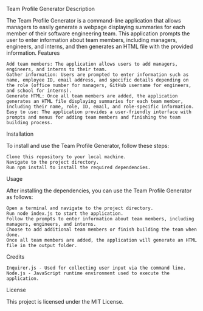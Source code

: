 Team Profile Generator
Description

The Team Profile Generator is a command-line application that allows managers to easily generate a webpage displaying summaries for each member of their software engineering team. This application prompts the user to enter information about team members, including managers, engineers, and interns, and then generates an HTML file with the provided information.
Features

    Add team members: The application allows users to add managers, engineers, and interns to their team.
    Gather information: Users are prompted to enter information such as name, employee ID, email address, and specific details depending on the role (office number for managers, GitHub username for engineers, and school for interns).
    Generate HTML: Once all team members are added, the application generates an HTML file displaying summaries for each team member, including their name, role, ID, email, and role-specific information.
    Easy to use: The application provides a user-friendly interface with prompts and menus for adding team members and finishing the team building process.

Installation

To install and use the Team Profile Generator, follow these steps:

    Clone this repository to your local machine.
    Navigate to the project directory.
    Run npm install to install the required dependencies.

Usage

After installing the dependencies, you can use the Team Profile Generator as follows:

    Open a terminal and navigate to the project directory.
    Run node index.js to start the application.
    Follow the prompts to enter information about team members, including managers, engineers, and interns.
    Choose to add additional team members or finish building the team when done.
    Once all team members are added, the application will generate an HTML file in the output folder.

Credits

    Inquirer.js - Used for collecting user input via the command line.
    Node.js - JavaScript runtime environment used to execute the application.

License

This project is licensed under the MIT License.
